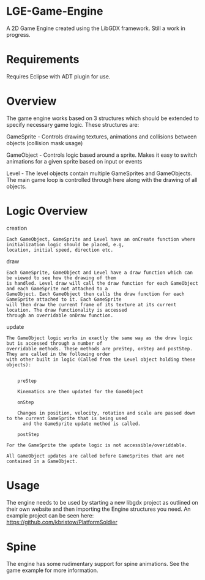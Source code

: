 LGE-Game-Engine
===============
A 2D Game Engine created using the LibGDX framework. Still a work in progress.


Requirements
===============
Requires Eclipse with ADT plugin for use.


Overview
===============
The game engine works based on 3 structures which should be extended to specify necessary game logic. These
structures are:

GameSprite - Controls drawing textures, animations and collisions between objects (collision mask usage)

GameObject - Controls logic based around a sprite. Makes it easy to switch animations for a given sprite based
             on input or events
             
Level      - The level objects contain multiple GameSprites and GameObjects. The main game loop is controlled
             through here along with the drawing of all objects.
             
            
Logic Overview
===============
creation

    Each GameObject, GameSprite and Level have an onCreate function where initialization logic should be placed, e.g,
    location, initial speed, direction etc.
draw

    Each GameSprite, GameObject and Level have a draw function which can be viewed to see how the drawing of them
    is handled. Level draw will call the draw function for each GameObject and each GameSprite not attached to a
    GameObject. Each GameObject then calls the draw function for each GameSprite attached to it. Each GameSprite
    will then draw the current frame of its texture at its current location. The draw functionality is accessed
    through an overridable onDraw function.
update

    The GameObject logic works in exactly the same way as the draw logic but is accessed through a number of
    overridable methods. These methods are preStep, onStep and postStep. They are called in the following order 
    with other built in logic (Called from the Level object holding these objects):
    
    
        preStep
        
        Kinematics are then updated for the GameObject
        
        onStep
        
        Changes in position, velocity, rotation and scale are passed down to the current GameSprite that is being used
          and the GameSprite update method is called.
          
        postStep
        
    For the GameSprite the update logic is not accessible/overiddable.
    
    All GameObject updates are called before GameSprites that are not contained in a GameObject.
    

Usage
==============
The engine needs to be used by starting a new libgdx project as outlined on their own website and then importing the
Engine structures you need. An example project can be seen here: https://github.com/kbristow/PlatformSoldier


Spine
==============
The engine has some rudimentary support for spine animations. See the game example for more information.
    
